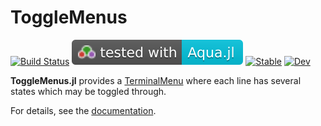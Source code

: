 # ToggleMenus

[![Build Status](https://github.com/mnemnion/ToggleMenus.jl/actions/workflows/CI.yml/badge.svg?branch=trunk)](https://github.com/mnemnion/ToggleMenus.jl/actions/workflows/CI.yml?query=branch%3Atrunk)
[![Aqua](https://raw.githubusercontent.com/JuliaTesting/Aqua.jl/master/badge.svg)](https://github.com/JuliaTesting/Aqua.jl)
[![Stable](https://img.shields.io/badge/docs-stable-blue.svg)](https://mnemnion.github.io/ToggleMenus.jl/stable/)
[![Dev](https://img.shields.io/badge/docs-dev-blue.svg)](https://mnemnion.github.io/ToggleMenus.jl/dev/)

**ToggleMenus.jl** provides a [TerminalMenu](https://docs.julialang.org/en/v1.10/stdlib/REPL/#TerminalMenus) where each line has several states which may be toggled through.

For details, see the [documentation](https://mnemnion.github.io/ToggleMenus.jl/).